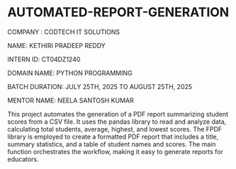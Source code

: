 # AUTOMATED-REPORT-GENERATION

COMPANY : CODTECH IT SOLUTIONS

NAME: KETHIRI PRADEEP REDDY

INTERN ID: CT04DZ1240

DOMAIN NAME: PYTHON PROGRAMMING

BATCH DURATION: JULY 25TH, 2025 TO AUGUST 25TH, 2025

MENTOR NAME: NEELA SANTOSH KUMAR


This project automates the generation of a PDF report summarizing student scores from a CSV file. It uses the pandas library to read and analyze data, calculating total students, average, highest, and lowest scores. The FPDF library is employed to create a formatted PDF report that includes a title, summary statistics, and a table of student names and scores. The main function orchestrates the workflow, making it easy to generate reports for educators.

